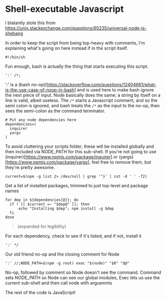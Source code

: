 # Shell-executable Javascript

I blatantly stole this from https://unix.stackexchange.com/questions/65235/universal-node-js-shebang

In order to keep the script from being top-heavy with comments, I'm explaining what's going on here instead if in
the script itself.

```
#!/bin/sh
```

Fun enough, bash is actually the thing that starts executing this script.

```
':' /*; 
```

':' is a (bash no-op)[https://stackoverflow.com/questions/12404661/what-is-the-use-case-of-noop-in-bash] and is used
 here to make bash ignore the next piece of input. Node basically does the same; a string by itself on a line is valid,
 albeit useless. The `/*` starts a Javascript comment, and so the semi colon is ignored, and bash treats the `/*` as the
input to the no-op, then sees the semi-colon as the command terminator.

```
# Put any node dependencies here
dependencies=(
  inquirer
  yargs
)
```

To avoid cluttering your scripts folder, these will be installed globally and then included via NODE_PATH for this 
sub-shell. If you're not going to use (inquirer)[https://www.npmjs.com/package/inquirer] or
 (yargs)[https://www.npmjs.com/package/yargs], feel free to remove them, but they're pretty awesome.

```
current=$(npm -g list 2> /dev/null | grep '^├' | cut -d ' ' -f2)
```

Get a list of installed packages, trimmed to just top-level and package names

```
for dep in ${dependencies[@]}; do 
  if ! [[ $current =~ "$dep@" ]]; then
      echo "Installing $dep"; npm install -g $dep
  fi 
done
```
> (expanded for legibility)

For each dependency, check to see if it's listed, and if not, install it

```
':' */
```

Our old friend no-op and the closing comment for Node

```
':' //;NODE_PATH=$(npm -g root) exec "$(node)" "$0" "$@"
```

No-op, followed by comment so Node doesn't see the command. Command sets NODE_PATH so Node can see our global modules,
Exec lets us use the current sub-shell and then call node with arguemnts

The rest of the code is JavaScript!
